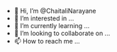 - 👋 Hi, I’m @ChaitaliNarayane
- 👀 I’m interested in ...
- 🌱 I’m currently learning ...
- 💞️ I’m looking to collaborate on ...
- 📫 How to reach me ...

<!---
ChaitaliNarayane/ChaitaliNarayane is a ✨ special ✨ repository because its `README.md` (this file) appears on your GitHub profile.
You can click the Preview link to take a look at your changes.
--->
